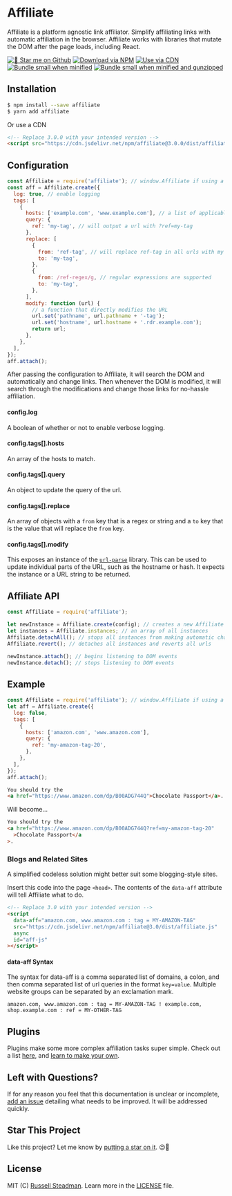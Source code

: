 # Affiliate

Affiliate is a platform agnostic link affiliator. Simplify affiliating links with automatic affiliation in the browser. Affiliate works with libraries that mutate the DOM after the page loads, including React.

[![🌟 Star me on Github](https://badgen.net/github/stars/russellsteadman/affiliate)](https://github.com/russellsteadman/affiliate) [![Download via NPM](https://badgen.net/npm/dt/affiliate)](https://www.npmjs.com/package/affiliate) [![Use via CDN](https://badgen.net/jsdelivr/hits/npm/affiliate)](https://www.jsdelivr.com/package/npm/affiliate) [![Bundle small when minified](https://badgen.net/bundlephobia/min/affiliate)](https://bundlephobia.com/result?p=affiliate) [![Bundle small when minified and gunzipped](https://badgen.net/bundlephobia/minzip/affiliate)](https://bundlephobia.com/result?p=affiliate)

## Installation

```bash
$ npm install --save affiliate
$ yarn add affiliate
```

Or use a CDN

```html
<!-- Replace 3.0.0 with your intended version -->
<script src="https://cdn.jsdelivr.net/npm/affiliate@3.0.0/dist/affiliate.js"></script>
```

## Configuration

```js
const Affiliate = require('affiliate'); // window.Affiliate if using a CDN
const aff = Affiliate.create({
  log: true, // enable logging
  tags: [
    {
      hosts: ['example.com', 'www.example.com'], // a list of applicable hosts
      query: {
        ref: 'my-tag', // will output a url with ?ref=my-tag
      },
      replace: [
        {
          from: 'ref-tag', // will replace ref-tag in all urls with my tag
          to: 'my-tag',
        },
        {
          from: /ref-regex/g, // regular expressions are supported
          to: 'my-tag',
        },
      ],
      modify: function (url) {
        // a function that directly modifies the URL
        url.set('pathname', url.pathname + '-tag');
        url.set('hostname', url.hostname + '.rdr.example.com');
        return url;
      },
    },
  ],
});
aff.attach();
```

After passing the configuration to Affiliate, it will search the DOM and automatically and change links. Then whenever the DOM is modified, it will search through the modifications and change those links for no-hassle affiliation.

#### config.log

A boolean of whether or not to enable verbose logging.

#### config.tags[].hosts

An array of the hosts to match.

#### config.tags[].query

An object to update the query of the url.

#### config.tags[].replace

An array of objects with a `from` key that is a regex or string and a `to` key that is the value that will replace the `from` key.

#### config.tags[].modify

This exposes an instance of the [`url-parse`](https://www.npmjs.com/package/url-parse#usage) library. This can be used to update individual parts of the URL, such as the hostname or hash. It expects the instance or a URL string to be returned.

## Affiliate API

```js
const Affiliate = require('affiliate');

let newInstance = Affiliate.create(config); // creates a new Affiliate instance
let instances = Affiliate.instances; // an array of all instances
Affiliate.detachAll(); // stops all instances from making automatic changes
Affiliate.revert(); // detaches all instances and reverts all urls

newInstance.attach(); // begins listening to DOM events
newInstance.detach(); // stops listening to DOM events
```

## Example

```js
const Affiliate = require('affiliate'); // window.Affiliate if using a CDN
let aff = Affiliate.create({
  log: false,
  tags: [
    {
      hosts: ['amazon.com', 'www.amazon.com'],
      query: {
        ref: 'my-amazon-tag-20',
      },
    },
  ],
});
aff.attach();
```

```html
You should try the
<a href="https://www.amazon.com/dp/B00ADG744Q">Chocolate Passport</a>.
```

Will become...

```html
You should try the
<a href="https://www.amazon.com/dp/B00ADG744Q?ref=my-amazon-tag-20"
  >Chocolate Passport</a
>.
```

### Blogs and Related Sites

A simplified codeless solution might better suit some blogging-style sites.

Insert this code into the page `<head>`. The contents of the `data-aff` attribute will tell Affiliate what to do.

```html
<!-- Replace 3.0 with your intended version -->
<script
  data-aff="amazon.com, www.amazon.com : tag = MY-AMAZON-TAG"
  src="https://cdn.jsdelivr.net/npm/affiliate@3.0/dist/affiliate.js"
  async
  id="aff-js"
></script>
```

#### data-aff Syntax

The syntax for data-aff is a comma separated list of domains, a colon, and then comma separated list of url queries in the format `key=value`. Multiple website groups can be separated by an exclamation mark.

```
amazon.com, www.amazon.com : tag = MY-AMAZON-TAG ! example.com, shop.example.com : ref = MY-OTHER-TAG
```

## Plugins

Plugins make some more complex affiliation tasks super simple. Check out a list [here](https://affiliate.js.org/plugins), and [learn to make your own](https://affiliate.js.org/plugins).

## Left with Questions?

If for any reason you feel that this documentation is unclear or incomplete, [add an issue](https://github.com/russellsteadman/affiliate/issues/new) detailing what needs to be improved. It will be addressed quickly.

## Star This Project

Like this project? Let me know by [putting a star on it](https://github.com/russellsteadman/affiliate). &#x1f609;&#x1f31f;

## License

MIT (C) [Russell Steadman](https://www.russellsteadman.com/?utm_source=aff_repo&utm_medium=index_copy). Learn more in the [LICENSE](https://github.com/russellsteadman/affiliate/blob/master/LICENSE) file.
